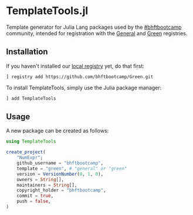 # TemplateTools.jl

Template generator for Julia Lang packages used by the [#bhftbootcamp](https://github.com/bhftbootcamp) community, intended for registration with the [General](https://github.com/JuliaRegistries/General) and [Green](https://github.com/bhftbootcamp/Green) registries.

## Installation

If you haven't installed our [local registry](https://github.com/bhftbootcamp/Green) yet, do that first:

```
] registry add https://github.com/bhftbootcamp/Green.git
```

To install TemplateTools, simply use the Julia package manager:

```julia
] add TemplateTools
```

## Usage

A new package can be created as follows:

```julia
using TemplateTools

create_project(
    "NumExpr";
    github_username = "bhftbootcamp",
    template = "green", # "general" or "green"
    version = VersionNumber(0, 1, 0),
    owners = String[],
    maintainers = String[],
    copyright_holder = "bhftbootcamp",
    commit = true,
    push = false,
)
```
